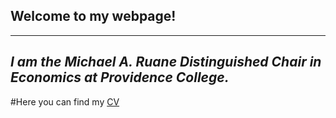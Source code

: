 ## **Welcome to my webpage!**

---

## *I am the Michael A. Ruane Distinguished Chair in Economics at Providence College.*

#Here you can find my [CV](https://github.com/lkahane/lkahane.github.io/blob/main/vita_Fall_2024.pdf)
